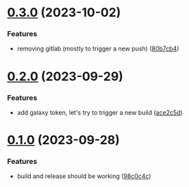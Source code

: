 # [0.3.0](https://github.com/iloveitaly/ansible-dotfiles-bootstrap/compare/v0.2.0...v0.3.0) (2023-10-02)


### Features

* removing gitlab (mostly to trigger a new push) ([80b7cb4](https://github.com/iloveitaly/ansible-dotfiles-bootstrap/commit/80b7cb47dfaa5dcfbb1a952c19406ad4d359d87f))



# [0.2.0](https://github.com/iloveitaly/ansible-dotfiles-bootstrap/compare/v0.1.0...v0.2.0) (2023-09-29)


### Features

* add galaxy token, let's try to trigger a new build ([ace2c5d](https://github.com/iloveitaly/ansible-dotfiles-bootstrap/commit/ace2c5d180a70273715d0d2b812e4d5013929095))



# [0.1.0](https://github.com/iloveitaly/ansible-dotfiles-bootstrap/compare/98c0c4cf957314b88bb40642ac83f9022fd38778...v0.1.0) (2023-09-28)


### Features

* build and release should be working ([98c0c4c](https://github.com/iloveitaly/ansible-dotfiles-bootstrap/commit/98c0c4cf957314b88bb40642ac83f9022fd38778))



